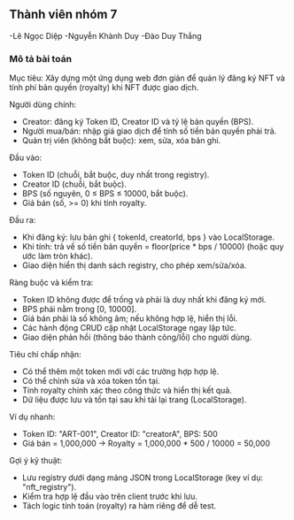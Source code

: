 

## Thành viên nhóm 7
-Lê Ngọc Diệp
-Nguyễn Khành Duy
-Đào Duy Thắng




### Mô tả bài toán

Mục tiêu: Xây dựng một ứng dụng web đơn giản để quản lý đăng ký NFT và tính phí bản quyền (royalty) khi NFT được giao dịch.

Người dùng chính:
- Creator: đăng ký Token ID, Creator ID và tỷ lệ bản quyền (BPS).
- Người mua/bán: nhập giá giao dịch để tính số tiền bản quyền phải trả.
- Quản trị viên (không bắt buộc): xem, sửa, xóa bản ghi.

Đầu vào:
- Token ID (chuỗi, bắt buộc, duy nhất trong registry).
- Creator ID (chuỗi, bắt buộc).
- BPS (số nguyên, 0 ≤ BPS ≤ 10000, bắt buộc).
- Giá bán (số, >= 0) khi tính royalty.

Đầu ra:
- Khi đăng ký: lưu bản ghi { tokenId, creatorId, bps } vào LocalStorage.
- Khi tính: trả về số tiền bản quyền = floor(price * bps / 10000) (hoặc quy ước làm tròn khác).
- Giao diện hiển thị danh sách registry, cho phép xem/sửa/xóa.

Ràng buộc và kiểm tra:
- Token ID không được để trống và phải là duy nhất khi đăng ký mới.
- BPS phải nằm trong [0, 10000].
- Giá bán phải là số không âm; nếu không hợp lệ, hiển thị lỗi.
- Các hành động CRUD cập nhật LocalStorage ngay lập tức.
- Giao diện phản hồi (thông báo thành công/lỗi) cho người dùng.

Tiêu chí chấp nhận:
- Có thể thêm một token mới với các trường hợp hợp lệ.
- Có thể chỉnh sửa và xóa token tồn tại.
- Tính royalty chính xác theo công thức và hiển thị kết quả.
- Dữ liệu được lưu và tồn tại sau khi tải lại trang (LocalStorage).

Ví dụ nhanh:
- Token ID: "ART-001", Creator ID: "creatorA", BPS: 500
- Giá bán = 1,000,000 -> Royalty = 1,000,000 * 500 / 10000 = 50,000

Gợi ý kỹ thuật:
- Lưu registry dưới dạng mảng JSON trong LocalStorage (key ví dụ: "nft_registry").
- Kiểm tra hợp lệ đầu vào trên client trước khi lưu.
- Tách logic tính toán (royalty) ra hàm riêng để dễ test.
  
